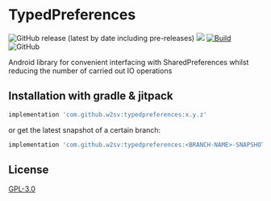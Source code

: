 # TypedPreferences

![GitHub release (latest by date including pre-releases)](https://img.shields.io/github/v/release/w2sv/TypedPreferences?include_prereleases)
[![](https://jitpack.io/v/w2sv/TypedPreferences.svg)](https://jitpack.io/#w2sv/TypedPreferences)
[![Build](https://github.com/w2sv/TypedPreferences/actions/workflows/workflow.yaml/badge.svg)](https://github.com/w2sv/TypedPreferences/actions/workflows/workflow.yaml)
![GitHub](https://img.shields.io/github/license/w2sv/TypedPreferences)

Android library for convenient interfacing with SharedPreferences whilst reducing the number of carried out IO operations
## Installation with gradle & jitpack

```gradle
implementation 'com.github.w2sv:typedpreferences:x.y.z'
```
or get the latest snapshot of a certain branch:
```gradle
implementation 'com.github.w2sv:typedpreferences:<BRANCH-NAME>-SNAPSHOT'
```

## License

[GPL-3.0](https://github.com/w2sv/TypedPreferences/blob/main/LICENSE)

